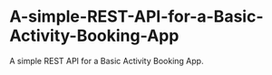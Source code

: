 # A-simple-REST-API-for-a-Basic-Activity-Booking-App
A simple REST API for a Basic Activity Booking App.
